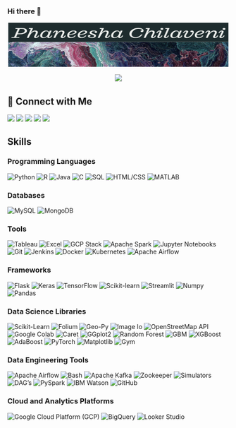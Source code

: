 ### Hi there 👋

<p align="center">
  <a href="https://github.com/phanee16">
    <img src="https://github.com/phanee16/phanee16/blob/main/name.png" alt="Phaneesha Chilaveni" width="500" height="100" />
  </a>
</p>


<p align="center">
  <a href="https://github.com/phanee16/readme-typing-svg">
    <img src="https://readme-typing-svg.demolab.com/?lines=Data%20Scientist;Experienced%20Mathematics%20Tutor;5%2B%20years%20of%20coding%20experience;Always%20learning%20new%20things&font=Fira%20Code&center=true&width=440&height=45&color=ff0000&vCenter=true&pause=1000&size=22" />
  </a>
</p>



## 🔗 Connect with Me


 
<div> 
<a href="https://medium.com/@PhaneeshaChilaveni" target="_blank"><img src="https://img.shields.io/badge/Medium-12100E?style=for-the-badge&logo=medium&logoColor=white" target="_blank"></a>
<a href="mailto:venkatasaiphaneesha@gmail.com"><img src="https://img.shields.io/badge/-Gmail-%23D14836?style=for-the-badge&logo=gmail&logoColor=white" target="_blank"></a>
<a href="https://www.linkedin.com/in/phaneesha-chilaveni/" target="_blank"><img src="https://img.shields.io/badge/-LinkedIn-%230077B5?style=for-the-badge&logo=linkedin&logoColor=white" target="_blank"></a> 
<a href="https://www.hackerrank.com/vchilave?hr_r=1" target="_blank"><img src="https://img.shields.io/badge/-Hackerrank-%232EC866?style=for-the-badge&logo=hackerrank&logoColor=white" target="_blank"></a>
<a href="https://leetcode.com/phanee16/" target="_blank"><img src="https://img.shields.io/badge/-LeetCode-%23FFA116?style=for-the-badge&logo=leetcode&logoColor=white" target="_blank"></a>


</div>


## Skills

### Programming Languages
<div>
 
![Python](https://img.shields.io/badge/-Python-%233776AB?style=flat&logo=python&logoColor=white)
![R](https://img.shields.io/badge/-R-%23276DC3?style=flat&logo=r&logoColor=white)
![Java](https://img.shields.io/badge/-Java-%23007396?style=flat&logo=java&logoColor=white)
![C](https://img.shields.io/badge/-C-%23A8B9CC?style=flat&logo=c&logoColor=white)
![SQL](https://img.shields.io/badge/-SQL-%23CC2927?style=flat&logo=sql&logoColor=white)
![HTML/CSS](https://img.shields.io/badge/-HTML%2FCSS-%23E34F26?style=flat&logo=html5&logoColor=white)
![MATLAB](https://img.shields.io/badge/-MATLAB-%23FF6600?style=flat&logo=mathworks&logoColor=white)
</div>



### Databases
<div>
 
![MySQL](https://img.shields.io/badge/-MySQL-%234479A1?style=flat&logo=mysql&logoColor=white)
![MongoDB](https://img.shields.io/badge/-MongoDB-%2347A248?style=flat&logo=mongodb&logoColor=white)
</div>

### Tools
<div>
 
![Tableau](https://img.shields.io/badge/-Tableau-%23E97627?style=flat&logo=tableau&logoColor=white)
![Excel](https://img.shields.io/badge/-Excel-%23217346?style=flat&logo=microsoft-excel&logoColor=white)
![GCP Stack](https://img.shields.io/badge/-GCP%20Stack-%234285F4?style=flat&logo=google-cloud&logoColor=white)
![Apache Spark](https://img.shields.io/badge/-Apache%20Spark-%23E25A1C?style=flat&logo=apache-spark&logoColor=white)
![Jupyter Notebooks](https://img.shields.io/badge/-Jupyter%20Notebooks-%23F37626?style=flat&logo=jupyter&logoColor=white)
![Git](https://img.shields.io/badge/-Git-%23F05032?style=flat&logo=git&logoColor=white)
![Jenkins](https://img.shields.io/badge/-Jenkins-%23D24939?style=flat&logo=jenkins&logoColor=white)
![Docker](https://img.shields.io/badge/-Docker-%232496ED?style=flat&logo=docker&logoColor=white)
![Kubernetes](https://img.shields.io/badge/-Kubernetes-%23326CE5?style=flat&logo=kubernetes&logoColor=white)
![Apache Airflow](https://img.shields.io/badge/-Apache%20Airflow-%230D5BA9?style=flat&logo=apache-airflow&logoColor=white)
</div>

### Frameworks
<div>
 
![Flask](https://img.shields.io/badge/-Flask-%23000?style=flat&logo=flask&logoColor=white)
![Keras](https://img.shields.io/badge/-Keras-%23D00000?style=flat&logo=keras&logoColor=white)
![TensorFlow](https://img.shields.io/badge/-TensorFlow-%23FF6F00?style=flat&logo=tensorflow&logoColor=white)
![Scikit-learn](https://img.shields.io/badge/-Scikit--learn-%23F7931E?style=flat&logo=scikit-learn&logoColor=white)
![Streamlit](https://img.shields.io/badge/-Streamlit-%23FF4B4B?style=flat&logo=streamlit&logoColor=white)
![Numpy](https://img.shields.io/badge/-Numpy-%23013243?style=flat&logo=numpy&logoColor=white)
![Pandas](https://img.shields.io/badge/-Pandas-%23150458?style=flat&logo=pandas&logoColor=white)
</div>

### Data Science Libraries
<div>
 
![Scikit-Learn](https://img.shields.io/badge/-Scikit--Learn-%23F7931E?style=flat&logo=scikit-learn&logoColor=white)
![Folium](https://img.shields.io/badge/-Folium-%23529F4E?style=flat&logo=python&logoColor=white)
![Geo-Py](https://img.shields.io/badge/-Geo--Py-%2300645F?style=flat&logo=python&logoColor=white)
![Image Io](https://img.shields.io/badge/-Image%20Io-%23E05C76?style=flat&logo=python&logoColor=white)
![OpenStreetMap API](https://img.shields.io/badge/-OpenStreetMap%20API-%2370758?style=flat&logo=openstreetmap&logoColor=white)
![Google Colab](https://img.shields.io/badge/-Google%20Colab-%23F9AB00?style=flat&logo=google-colab&logoColor=white)
![Caret](https://img.shields.io/badge/-Caret-%23826FBB?style=flat&logo=r&logoColor=white)
![GGplot2](https://img.shields.io/badge/-GGplot2-%23FFAE00?style=flat&logo=r&logoColor=white)
![Random Forest](https://img.shields.io/badge/-Random%20Forest-%232B8CBE?style=flat&logo=r&logoColor=white)
![GBM](https://img.shields.io/badge/-GBM-%231B2D54?style=flat&logo=r&logoColor=white)
![XGBoost](https://img.shields.io/badge/-XGBoost-%230F4B38?style=flat&logo=r&logoColor=white)
![AdaBoost](https://img.shields.io/badge/-AdaBoost-%23A71930?style=flat&logo=r&logoColor=white)
![PyTorch](https://img.shields.io/badge/-PyTorch-%23EE4C2C?style=flat&logo=pytorch&logoColor=white)
![Matplotlib](https://img.shields.io/badge/-Matplotlib-%23FFD700?style=flat&logo=python&logoColor=white)
![Gym](https://img.shields.io/badge/-Gym-%231B55C1?style=flat&logo=python&logoColor=white)
</div>

### Data Engineering Tools
<div>
 
![Apache Airflow](https://img.shields.io/badge/-Apache%20Airflow-%230D5BA9?style=flat&logo=apache-airflow&logoColor=white)
![Bash](https://img.shields.io/badge/-Bash-%234EAA25?style=flat&logo=gnu-bash&logoColor=white)
![Apache Kafka](https://img.shields.io/badge/-Apache%20Kafka-%23000000?style=flat&logo=apache-kafka&logoColor=white)
![Zookeeper](https://img.shields.io/badge/-Zookeeper-%235272A3?style=flat&logo=apache-zookeeper&logoColor=white)
![Simulators](https://img.shields.io/badge/-Simulators-%230074C1?style=flat&logo=python&logoColor=white)
![DAG’s](https://img.shields.io/badge/-DAG's-%23FF6600?style=flat&logo=python&logoColor=white)
![PySpark](https://img.shields.io/badge/-PySpark-%23E25A1C?style=flat&logo=apache-spark&logoColor=white)
![IBM Watson](https://img.shields.io/badge/-IBM%20Watson-%230054D1?style=flat&logo=ibm&logoColor=white)
![GitHub](https://img.shields.io/badge/-GitHub-%23181717?style=flat&logo=github&logoColor=white)
</div>

### Cloud and Analytics Platforms
<div>
 
![Google Cloud Platform (GCP)](https://img.shields.io/badge/-Google%20Cloud%20Platform%20(GCP)-%234285F4?style=flat&logo=google-cloud&logoColor=white)
![BigQuery](https://img.shields.io/badge/-BigQuery-%23FABC0C?style=flat&logo=google-cloud&logoColor=white)
![Looker Studio](https://img.shields.io/badge/-Looker%20Studio-%23EF4F33?style=flat&logo=looker&logoColor=white)
</div>
